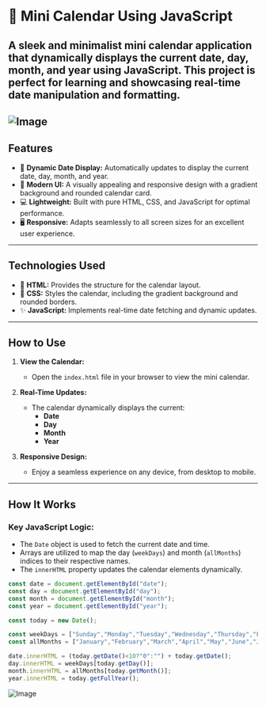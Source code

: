 # 📅 Mini Calendar Using JavaScript

A sleek and minimalist **mini calendar application** that dynamically displays the current date, day, month, and year using JavaScript. This project is perfect for learning and showcasing real-time date manipulation and formatting.
---
![Image](https://github.com/user-attachments/assets/3b8d04af-8899-48a9-a8d4-e0c428e017b3)
---

## Features
- 📆 **Dynamic Date Display:** Automatically updates to display the current date, day, month, and year.
- 🎨 **Modern UI:** A visually appealing and responsive design with a gradient background and rounded calendar card.
- 💻 **Lightweight:** Built with pure HTML, CSS, and JavaScript for optimal performance.
- 🖥️ **Responsive:** Adapts seamlessly to all screen sizes for an excellent user experience.

---

## Technologies Used
- 🎨 **HTML:** Provides the structure for the calendar layout.
- 🎨 **CSS:** Styles the calendar, including the gradient background and rounded borders.
- ✨ **JavaScript:** Implements real-time date fetching and dynamic updates.

---

## How to Use

1. **View the Calendar:**
   - Open the `index.html` file in your browser to view the mini calendar.

2. **Real-Time Updates:**
   - The calendar dynamically displays the current:
     - **Date**
     - **Day**
     - **Month**
     - **Year**

3. **Responsive Design:**
   - Enjoy a seamless experience on any device, from desktop to mobile.

---

## How It Works

### Key JavaScript Logic:
- The `Date` object is used to fetch the current date and time.
- Arrays are utilized to map the day (`weekDays`) and month (`allMonths`) indices to their respective names.
- The `innerHTML` property updates the calendar elements dynamically.

```javascript
const date = document.getElementById("date");
const day = document.getElementById("day");
const month = document.getElementById("month");
const year = document.getElementById("year");

const today = new Date();

const weekDays = ["Sunday","Monday","Tuesday","Wednesday","Thursday","Friday","Saturday"];
const allMonths = ["January","February","March","April","May","June","July","August","September","October","November","December"];

date.innerHTML = (today.getDate()<10?"0":"") + today.getDate();
day.innerHTML = weekDays[today.getDay()];
month.innerHTML = allMonths[today.getMonth()];
year.innerHTML = today.getFullYear();
```

![Image](https://github.com/user-attachments/assets/9d1225c1-4c78-4382-8841-9c26858a4189)
